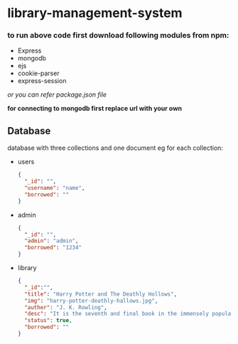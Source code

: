 # library-management-system

### to run above code first download following modules from npm:
* Express
* mongodb
* ejs
* cookie-parser
* express-session

_or you can refer package.json file_

__for connecting to mongodb first replace url with your own__

## Database
database with three collections and one document eg for each collection:
* users

  ```json
  {
    "_id": "",
    "username": "name",
    "borrowed": ""
  }
  ```
* admin

  ```json
  {
    "_id": "",
    "admin": "admin",
    "borrowed": "1234"
  }
  ```
* library

  ```json
  {
    "_id":"",
    "title": "Harry Potter and The Deathly Hollows",
    "img": "harry-potter-deathly-hallows.jpg",
    "auther": "J. K. Rowling",
    "desc": "It is the seventh and final book in the immensely popular 'Harry Potter' series written by J.K. Rowling. In this concluding installment, the story follows the now-teenage wizard, Harry Potter, and his friends Ron Weasley and Hermione Granger, as they embark on a dangerous mission to defeat Lord Voldemort, the dark wizard who seeks to conquer the wizarding world.",
    "status": true,
    "borrowed": ""
  }
  ```
 
